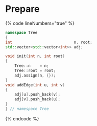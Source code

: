 # Prepare

{% code lineNumbers="true" %}
```cpp
namespace Tree
{
int                           n, root;
std::vector<std::vector<int>> adj;

void init(int n, int root)
{
    Tree::n    = n;
    Tree::root = root;
    adj.assign(n, {});
}
void addEdge(int u, int v)
{
    adj[u].push_back(v);
    adj[v].push_back(u);
}
} // namespace Tree
```
{% endcode %}
